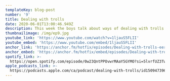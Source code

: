 ```yaml
---
templateKey: blog-post
number: '9'
title: Dealing with trolls
date: 2020-06-01T13:00:46.949Z
description: This week the boys talk about ways of dealing with trolls.
thumbnailimage: /img/ep9.jpg
youtube_link: 'https://www.youtube.com/watch?v=1ljauS5FLII'
youtube_embed: 'https://www.youtube.com/embed/1ljauS5FLII'
anchor_link: 'https://anchor.fm/hotfix/episodes/Dealing-with-trolls-eer5c6'
anchor_embed: 'https://anchor.fm/hotfix/embed/episodes/Dealing-with-trolls-eer5c6/a-a2bopr0'
spotify_link: >-
  https://open.spotify.com/episode/0w23QntPPOvwrMAaY5GYMO?si=5lvrfUZ3TwKv7gA7VmQbBA
apple_podcasts_link: >-
  https://podcasts.apple.com/ca/podcast/dealing-with-trolls/id1509473966?i=1000476424097
---
```

